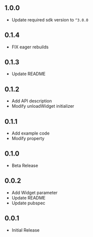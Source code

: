 ## 1.0.0
* Update required sdk version to `^3.0.0`

## 0.1.4
* FIX eager rebuilds

## 0.1.3
* Update README

## 0.1.2
* Add API description
* Modify unloadWidget initializer

## 0.1.1
* Add example code
* Modify property

## 0.1.0
* Beta Release

## 0.0.2
* Add Widget parameter
* Update README
* Update pubspec

## 0.0.1
* Initial Release
